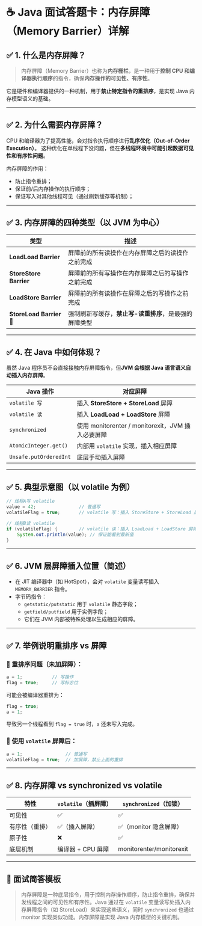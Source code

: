 # ☕ Java 面试答题卡：内存屏障（Memory Barrier）详解

## ✅ 1. 什么是内存屏障？

> 内存屏障（Memory Barrier）也称为**内存栅栏**，是一种用于**控制 CPU 和编译器执行顺序**的指令，确保**内存操作的可见性、有序性**。

它是硬件和编译器提供的一种机制，用于**禁止特定指令的重排序**，是实现 Java 内存模型语义的基础。

------

## ✅ 2. 为什么需要内存屏障？

CPU 和编译器为了提高性能，会对指令执行顺序进行**乱序优化（Out-of-Order Execution）**。
 这种优化在单线程下没问题，但在**多线程环境中可能引起数据可见性和有序性问题**。

内存屏障的作用：

- 防止指令重排；
- 保证前/后内存操作的执行顺序；
- 保证写入对其他线程可见（通过刷新缓存等机制）；

------

## ✅ 3. 内存屏障的四种类型（以 JVM 为中心）

| 类型                    | 描述                                                  |
| ----------------------- | ----------------------------------------------------- |
| **LoadLoad Barrier**    | 屏障前的所有读操作在内存屏障之后的读操作之前完成      |
| **StoreStore Barrier**  | 屏障前的所有写操作在内存屏障之后的写操作之前完成      |
| **LoadStore Barrier**   | 屏障前的所有读操作在屏障之后的写操作之前完成          |
| **StoreLoad Barrier** 🚨 | 强制刷新写缓存，**禁止写-读重排序**，是最强的屏障类型 |

------

## ✅ 4. 在 Java 中如何体现？

虽然 Java 程序员不会直接接触内存屏障指令，但**JVM 会根据 Java 语言语义自动插入内存屏障**。

| Java 操作              | 对应屏障                                          |
| ---------------------- | ------------------------------------------------- |
| `volatile 写`          | 插入 **StoreStore + StoreLoad** 屏障              |
| `volatile 读`          | 插入 **LoadLoad + LoadStore** 屏障                |
| `synchronized`         | 使用 monitorenter / monitorexit，JVM 插入必要屏障 |
| `AtomicInteger.get()`  | 内部用 `volatile` 实现，插入相应屏障              |
| `Unsafe.putOrderedInt` | 底层手动插入屏障                                  |

------

## ✅ 5. 典型示意图（以 volatile 为例）

```java
// 线程A写 volatile
value = 42;                // 普通写
volatileFlag = true;       // volatile 写：插入 StoreStore + StoreLoad 屏障

// 线程B读 volatile
if (volatileFlag) {        // volatile 读：插入 LoadLoad + LoadStore 屏障
    System.out.println(value); // 保证能看到最新值
}
```

------

## ✅ 6. JVM 层屏障插入位置（简述）

- 在 JIT 编译器中（如 HotSpot），会对 `volatile` 变量读写插入 `MEMORY_BARRIER` 指令。
- 字节码指令：
  - `getstatic/putstatic` 用于 `volatile` 静态字段；
  - `getfield/putfield` 用于实例字段；
  - 它们在 JVM 内部被特殊处理以生成相应的屏障。

------

## ✅ 7. 举例说明重排序 vs 屏障

### 🔹 重排序问题（未加屏障）：

```java
a = 1;           // 写操作
flag = true;     // 写标志位
```

可能会被编译器重排为：

```java
flag = true;
a = 1;
```

导致另一个线程看到 `flag = true` 时，`a` 还未写入完成。

### 🔹 使用 `volatile` 屏障后：

```java
a = 1;                // 普通写
volatileFlag = true;  // 加屏障，禁止上面的重排
```

------

## ✅ 8. 内存屏障 vs synchronized vs volatile

| 特性           | `volatile`（插屏障） | `synchronized`（加锁）   |
| -------------- | -------------------- | ------------------------ |
| 可见性         | ✅                    | ✅                        |
| 有序性（重排） | ✅（插入屏障）        | ✅（monitor 隐含屏障）    |
| 原子性         | ❌                    | ✅                        |
| 底层机制       | 编译器 + CPU 屏障    | monitorenter/monitorexit |

------

## 🎯 面试简答模板

> 内存屏障是一种底层指令，用于控制内存操作顺序，防止指令重排，确保并发线程之间的可见性和有序性。Java 通过在 `volatile` 变量读写处插入内存屏障指令（如 StoreLoad）来实现这些语义，同时 `synchronized` 也通过 monitor 实现类似功能。内存屏障是实现 Java 内存模型的关键机制。